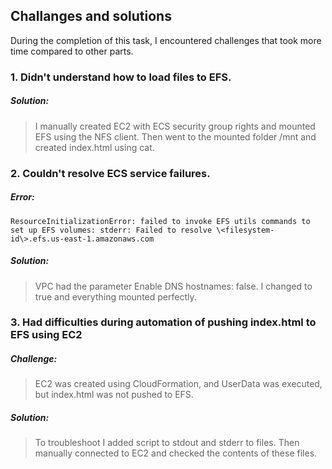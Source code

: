 ## Challanges and solutions

During the completion of this task, I encountered challenges that took more time compared to other parts.

### 1. Didn't understand how to load files to EFS.
##### Solution:
> I manually created EC2 with ECS security group rights and mounted EFS using the NFS client. Then went to the mounted folder /mnt and created index.html using cat.

### 2. Couldn't resolve ECS service failures.
##### Error:
```ResourceInitializationError: failed to invoke EFS utils commands to set up EFS volumes: stderr: Failed to resolve \<filesystem-id\>.efs.us-east-1.amazonaws.com ```

##### Solution:
> VPC had the parameter Enable DNS hostnames: false. I changed to true and everything mounted perfectly.

### 3. Had difficulties during automation of pushing index.html to EFS using EC2
##### Challenge:
> EC2 was created using CloudFormation, and UserData was executed, but index.html was not pushed to EFS.

##### Solution:
> To troubleshoot I added script to stdout and stderr to files. Then manually connected to EC2 and checked the contents of these files.
